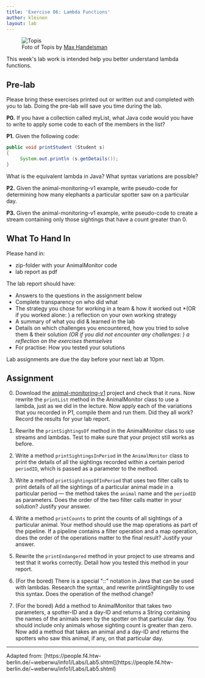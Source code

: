 ```yaml
---
title: 'Exercise 06: Lambda Functions'
author: kleinen
layout: lab
---
```

<!--<span class = "attention">Not yet reviewed and published for WS 2019/20 Term!</span>-->

<figure class = "figure">
   <img class="figure-img img-fluid" src="../../images/topis-9552387589_392a9b51c7_k.jpg"  alt="Topis">
  <figcaption class="figure-caption text-right">Foto of Topis by <a href="https://www.flickr.com/photos/maxh42/9552387589/"> Max Handelsman</a></figcaption>
</figure>

This week's lab work is intended help you better understand lambda functions.

## Pre-lab

Please bring these exercises printed out or written out and completed with you to lab. Doing the pre-lab will save you time during the lab.

**P0.** If you have a collection called myList, what Java code would you have to write to apply some code to each of the members in the list?

**P1.** Given the following code:

```java
public void printStudent (Student s)
{
     System.out.println (s.getDetails());
}
```

What is the equivalent lambda in Java? What syntax variations are possible?

**P2.** Given the animal-monitoring-v1 example, write pseudo-code for determining how many elephants a particular spotter saw on a particular day.

**P3.** Given the animal-monitoring-v1 example, write pseudo-code to create a stream containing only those sightings that have a count greater than 0.


## What To Hand In
Please hand in:
* zip-folder with your AnimalMonitor code
* lab report as pdf

The lab report should have: 
* Answers to the questions in the assignment below
* Complete transparency on who did what
* The strategy you chose for working in a team & how it worked out *(OR if you worked alone: ) a reflection on your own working strategy
* A summary of what you did & learned in the lab
* Details on which challenges you encountered, how you tried to solve them & their solution *(OR if you did not encounter any challenges: ) a reflection on the exercises themselves*
* For practise: How you tested your solutions

Lab assignments are due the day before your next lab at 10pm.


## Assignment

0. Download the [animal-monitoring-v1](https://github.com/htw-imi-info1/exercise06) project and check that it runs. Now rewrite the `printList` method in the AnimalMonitor class to use a lambda, just as we did in the lecture. Now apply each of the variations that you recorded in P1, compile them and run them. Did they all work? Record the results for your lab report.

1. Rewrite the `printSightingsOf` method in the AnimalMonitor class to use streams and lambdas. Test to make sure that your project still works as before.

2. Write a method `printSightingsInPeriod` in the `AnimalMonitor` class to print the details of all the sightings recorded within a certain period `periodID`, which is passed as a parameter to the method.

3. Write a method `printSightingsOfInPeriod` that uses two filter calls to print details of all the sightings of a particular animal made in a particular period — the method takes the `animal` name and the `periodID` as parameters. Does the order of the two filter calls matter in your solution? Justify your answer.

4. Write a method `printCounts` to print the counts of all sightings of a particular animal. Your method should use the map operations as part of the pipeline. If a pipeline contains a filter operation and a map operation, does the order of the operations matter to the final result? Justify your answer.

5. Rewrite the `printEndangered` method in your project to use streams and test that it works correctly. Detail how you tested this method in your report.

6. (For the bored) There is a special "::" notation in Java that can be used with lambdas. Research the syntax, and rewrite printSightingsBy to use this syntax. Does the operation of the method change?

7. (For the bored) Add a method to AnimalMonitor that takes two parameters, a spotter-ID and a day-ID and returns a String containing the names of the animals seen by the spotter on that particular day. You should include only animals whose sighting count is greater than zero. Now add a method that takes an animal and a day-ID and returns the spotters who saw this animal, if any, on that particular day.


<hr />
Adapted from:
[https://people.f4.htw-berlin.de/~weberwu/info1/Labs/Lab5.shtml](https://people.f4.htw-berlin.de/~weberwu/info1/Labs/Lab5.shtml)
